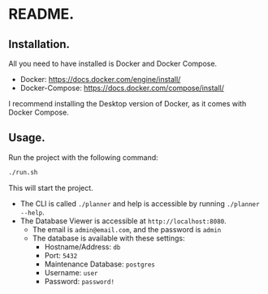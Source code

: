 # README.

## Installation.
All you need to have installed is Docker and Docker Compose.
- Docker: https://docs.docker.com/engine/install/
- Docker-Compose: https://docs.docker.com/compose/install/

I recommend installing the Desktop version of Docker, as it comes with Docker Compose.

## Usage.
Run the project with the following command:
```bash
./run.sh
```
This will start the project.
- The CLI is called `./planner` and help is accessible by running `./planner --help`.
- The Database Viewer is accessible at `http://localhost:8080`.
    - The email is `admin@email.com`, and the password is `admin`
    - The database is available with these settings:
        - Hostname/Address: `db`
        - Port: `5432`
        - Maintenance Database: `postgres`
        - Username: `user`
        - Password: `password!`
